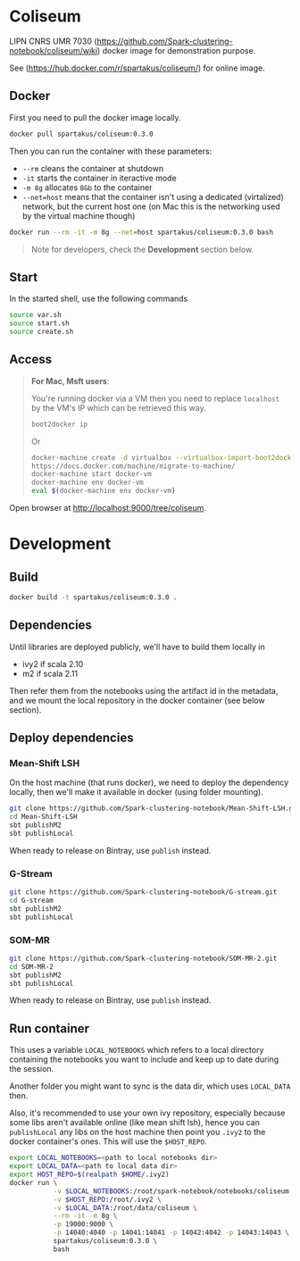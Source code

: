 # Coliseum
LIPN CNRS UMR 7030  (https://github.com/Spark-clustering-notebook/coliseum/wiki) docker image for demonstration purpose.

See (https://hub.docker.com/r/spartakus/coliseum/) for online image.

## Docker
First you need to pull the docker image locally.

```sh
docker pull spartakus/coliseum:0.3.0
```

Then you can run the container with these parameters:
* `--rm` cleans the container at shutdown
* `-it` starts the container in iteractive mode
* `-m 8g` allocates `8Gb` to the container
* `--net=host` means that the container isn't using a dedicated (virtalized) network, but the current host one (on Mac this is the networking used by the virtual machine though)

```sh
docker run --rm -it -m 8g --net=host spartakus/coliseum:0.3.0 bash
```

> Note for developers, check the **Development** section below.

## Start
In the started shell, use the following commands

```bash
source var.sh
source start.sh
source create.sh
```

## Access
> **For Mac, Msft users**:
> 
> You're running docker via a VM then you need to replace `localhost` by the VM's IP which can be retrieved this way.
> ```sh
> boot2docker ip
> ```
>Or
>```sh
>docker-machine create -d virtualbox --virtualbox-import-boot2docker-vm boot2docker-vm docker-vm
>https://docs.docker.com/machine/migrate-to-machine/
>docker-machine start docker-vm
>docker-machine env docker-vm
>eval $(docker-machine env docker-vm)
>```


Open browser at [http://localhost:9000/tree/coliseum](http://localhost:9000/tree/coliseum).

# Development
## Build
```bash
docker build -t spartakus/coliseum:0.3.0 .
```

## Dependencies
Until libraries are deployed publicly, we'll have to build them locally in 
* ivy2 if scala 2.10
* m2 if scala 2.11

Then refer them from the notebooks using the artifact id in the metadata, and we mount the local repository in the docker container (see below section).

## Deploy dependencies
### Mean-Shift LSH
On the host machine (that runs docker), we need to deploy the dependency locally, then we'll make it available in docker (using folder mounting).


```sh
git clone https://github.com/Spark-clustering-notebook/Mean-Shift-LSH.git
cd Mean-Shift-LSH
sbt publishM2
sbt publishLocal
```

When ready to release on Bintray, use `publish` instead.

### G-Stream

```sh
git clone https://github.com/Spark-clustering-notebook/G-stream.git
cd G-stream
sbt publishM2
sbt publishLocal
```

### SOM-MR

```sh
git clone https://github.com/Spark-clustering-notebook/SOM-MR-2.git
cd SOM-MR-2
sbt publishM2
sbt publishLocal
```


When ready to release on Bintray, use `publish` instead.

## Run container
This uses a variable `LOCAL_NOTEBOOKS` which refers to a local directory containing the notebooks you want to include and keep up to date during the session.

Another folder you might want to sync is the data dir, which uses `LOCAL_DATA` then.

Also, it's recommended to use your own ivy repository, especially because some libs aren't available online (like mean shift lsh), hence you can `publishLocal` any libs on the host machine then point you `.ivy2` to the docker container's ones. This will use the `$HOST_REPO`.


```bash
export LOCAL_NOTEBOOKS=<path to local notebooks dir>
export LOCAL_DATA=<path to local data dir>
export HOST_REPO=$(realpath $HOME/.ivy2)
docker run \
           -v $LOCAL_NOTEBOOKS:/root/spark-notebook/notebooks/coliseum \
           -v $HOST_REPO:/root/.ivy2 \
           -v $LOCAL_DATA:/root/data/coliseum \
           --rm -it -m 8g \
           -p 19000:9000 \
           -p 14040:4040 -p 14041:14041 -p 14042:4042 -p 14043:14043 \
           spartakus/coliseum:0.3.0 \
           bash
```
